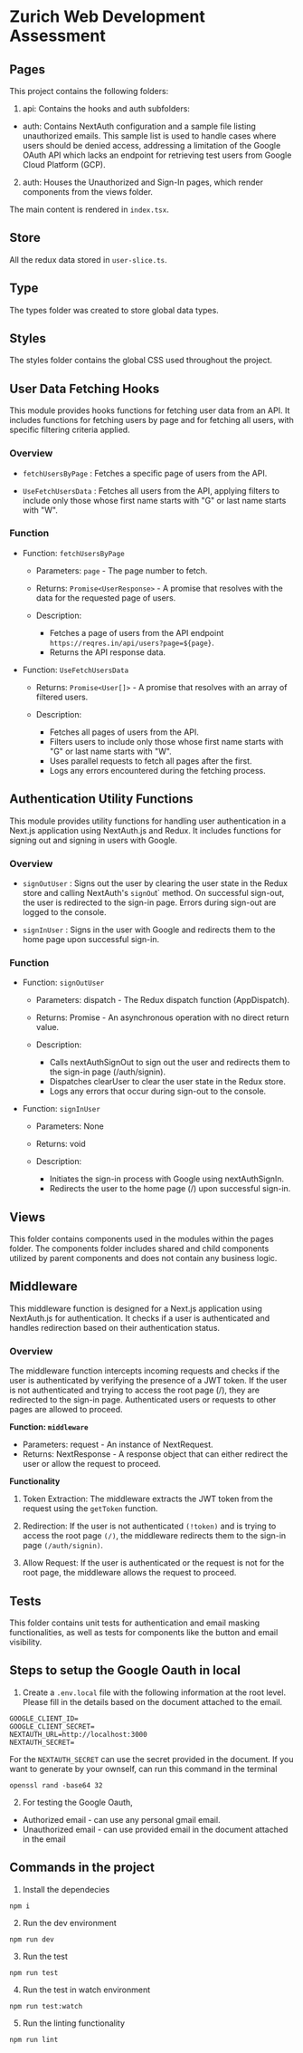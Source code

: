 # Zurich Web Development Assessment

## Pages

This project contains the following folders:

1. api: Contains the hooks and auth subfolders:

- auth: Contains NextAuth configuration and a sample file listing unauthorized emails. This sample list is used to handle cases where users should be denied access, addressing a limitation of the Google OAuth API which lacks an endpoint for retrieving test users from Google Cloud Platform (GCP).

2. auth: Houses the Unauthorized and Sign-In pages, which render components from the views folder.

The main content is rendered in `index.tsx`.

## Store

All the redux data stored in `user-slice.ts`.

## Type

The types folder was created to store global data types.

## Styles

The styles folder contains the global CSS used throughout the project.

## User Data Fetching Hooks

This module provides hooks functions for fetching user data from an API. It includes functions for fetching users by page and for fetching all users, with specific filtering criteria applied.

### Overview

- `fetchUsersByPage` : Fetches a specific page of users from the API.

- `UseFetchUsersData` : Fetches all users from the API, applying filters to include only those whose first name starts with "G" or last name starts with "W".

### Function

- Function: `fetchUsersByPage`

  - Parameters: `page` - The page number to fetch.

  - Returns: `Promise<UserResponse>` - A promise that resolves with the data for the requested page of users.

  - Description:
    - Fetches a page of users from the API endpoint `https://reqres.in/api/users?page=${page}`.
    - Returns the API response data.

- Function: `UseFetchUsersData`

  - Returns: `Promise<User[]>` - A promise that resolves with an array of filtered users.

  - Description:
    - Fetches all pages of users from the API.
    - Filters users to include only those whose first name starts with "G" or last name starts with "W".
    - Uses parallel requests to fetch all pages after the first.
    - Logs any errors encountered during the fetching process.

## Authentication Utility Functions

This module provides utility functions for handling user authentication in a Next.js application using NextAuth.js and Redux. It includes functions for signing out and signing in users with Google.

### Overview

- `signOutUser` : Signs out the user by clearing the user state in the Redux store and calling NextAuth's `signOu`t` method. On successful sign-out, the user is redirected to the sign-in page. Errors during sign-out are logged to the console.

- `signInUser` : Signs in the user with Google and redirects them to the home page upon successful sign-in.

### Function

- Function: `signOutUser`

  - Parameters: dispatch - The Redux dispatch function (AppDispatch).

  - Returns: Promise<void> - An asynchronous operation with no direct return value.

  - Description:
    - Calls nextAuthSignOut to sign out the user and redirects them to the sign-in page (/auth/signin).
    - Dispatches clearUser to clear the user state in the Redux store.
    - Logs any errors that occur during sign-out to the console.

- Function: `signInUser`

  - Parameters: None

  - Returns: void

  - Description:
    - Initiates the sign-in process with Google using nextAuthSignIn.
    - Redirects the user to the home page (/) upon successful sign-in.

## Views

This folder contains components used in the modules within the pages folder. The components folder includes shared and child components utilized by parent components and does not contain any business logic.

## Middleware

This middleware function is designed for a Next.js application using NextAuth.js for authentication. It checks if a user is authenticated and handles redirection based on their authentication status.

### Overview

The middleware function intercepts incoming requests and checks if the user is authenticated by verifying the presence of a JWT token. If the user is not authenticated and trying to access the root page (/), they are redirected to the sign-in page. Authenticated users or requests to other pages are allowed to proceed.

<b>Function: `middleware`</b>

- Parameters: request - An instance of NextRequest.
- Returns: NextResponse - A response object that can either redirect the user or allow the request to proceed.

<b>Functionality</b>

1. Token Extraction: The middleware extracts the JWT token from the request using the `getToken` function.

2. Redirection: If the user is not authenticated `(!token)` and is trying to access the root page `(/)`, the middleware redirects them to the sign-in page `(/auth/signin)`.

3. Allow Request: If the user is authenticated or the request is not for the root page, the middleware allows the request to proceed.

## Tests

This folder contains unit tests for authentication and email masking functionalities, as well as tests for components like the button and email visibility.

## Steps to setup the Google Oauth in local

1. Create a `.env.local` file with the following information at the root level. Please fill in the details based on the document attached to the email.

```
GOOGLE_CLIENT_ID=
GOOGLE_CLIENT_SECRET=
NEXTAUTH_URL=http://localhost:3000
NEXTAUTH_SECRET=
```

For the `NEXTAUTH_SECRET` can use the secret provided in the document. If you want to generate by your ownself, can run this command in the terminal

```
openssl rand -base64 32
```

2. For testing the Google Oauth,

- Authorized email - can use any personal gmail email.
- Unauthorized email - can use provided email in the document attached in the email

## Commands in the project

1. Install the dependecies

```
npm i
```

2. Run the dev environment

```
npm run dev
```

3. Run the test

```
npm run test
```

4. Run the test in watch environment

```
npm run test:watch
```

5. Run the linting functionality

```
npm run lint
```
